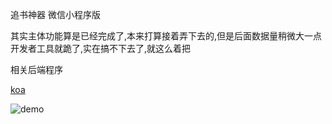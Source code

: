 追书神器 微信小程序版

其实主体功能算是已经完成了,本来打算接着弄下去的,但是后面数据量稍微大一点开发者工具就跪了,实在搞不下去了,就这么着把

相关后端程序

[koa](https://github.com/xiadd/zhuishushenqi)

![demo](https://ooo.0o0.ooo/2017/04/23/58fc43dd29072.gif)
